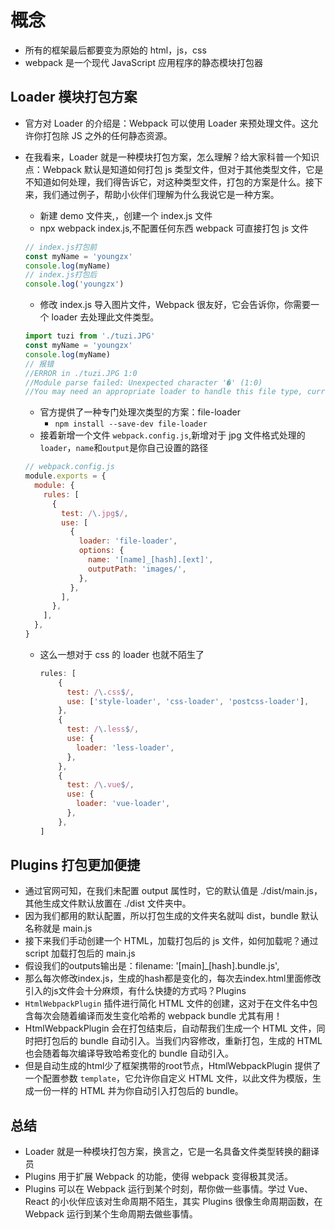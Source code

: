 # 概念

- 所有的框架最后都要变为原始的 html，js，css
- webpack 是一个现代 JavaScript 应用程序的静态模块打包器

## Loader 模块打包方案

- 官方对 Loader 的介绍是：Webpack 可以使用 Loader 来预处理文件。这允许你打包除 JS 之外的任何静态资源。

- 在我看来，Loader 就是一种模块打包方案，怎么理解？给大家科普一个知识点：Webpack 默认是知道如何打包 js 类型文件，但对于其他类型文件，它是不知道如何处理，我们得告诉它，对这种类型文件，打包的方案是什么。接下来，我们通过例子，帮助小伙伴们理解为什么我说它是一种方案。

  - 新建 demo 文件夹,，创建一个 index.js 文件
  - npx webpack index.js,不配置任何东西 webpack 可直接打包 js 文件

  ```js
  // index.js打包前
  const myName = 'youngzx'
  console.log(myName)
  // index.js打包后
  console.log('youngzx')
  ```

  - 修改 index.js 导入图片文件，Webpack 很友好，它会告诉你，你需要一个 loader 去处理此文件类型。

  ```js
  import tuzi from './tuzi.JPG'
  const myName = 'youngzx'
  console.log(myName)
  // 报错
  //ERROR in ./tuzi.JPG 1:0
  //Module parse failed: Unexpected character '�' (1:0)
  //You may need an appropriate loader to handle this file type, currently no loaders are configured to process this file. See https://webpack.js.org/concepts#loaders
  ```

  - 官方提供了一种专门处理次类型的方案：file-loader
    - `npm install --save-dev file-loader`
  - 接着新增一个文件 `webpack.config.js`,新增对于 jpg 文件格式处理的`loader`，`name`和`output`是你自己设置的路径

  ```js
  // webpack.config.js
  module.exports = {
    module: {
      rules: [
        {
          test: /\.jpg$/,
          use: [
            {
              loader: 'file-loader',
              options: {
                name: '[name]_[hash].[ext]',
                outputPath: 'images/',
              },
            },
          ],
        },
      ],
    },
  }
  ```

  - 这么一想对于 css 的 loader 也就不陌生了

    ```js
    rules: [
        {
          test: /\.css$/,
          use: ['style-loader', 'css-loader', 'postcss-loader'],
        },
        {
          test: /\.less$/,
          use: {
            loader: 'less-loader',
          },
        },
        {
          test: /\.vue$/,
          use: {
            loader: 'vue-loader',
          },
        },
    ]
    ```

## Plugins 打包更加便捷

- 通过官网可知，在我们未配置 output 属性时，它的默认值是 ./dist/main.js，其他生成文件默认放置在 ./dist 文件夹中。
- 因为我们都用的默认配置，所以打包生成的文件夹名就叫 dist，bundle 默认名称就是 main.js
- 接下来我们手动创建一个 HTML，加载打包后的 js 文件，如何加载呢？通过 script 加载打包后的 main.js
- 假设我们的outputs输出是：filename: '[main]_[hash].bundle.js',
- 那么每次修改index.js，生成的hash都是变化的，每次去index.html里面修改引入的js文件会十分麻烦，有什么快捷的方式吗？Plugins
- `HtmlWebpackPlugin` 插件进行简化 HTML 文件的创建，这对于在文件名中包含每次会随着编译而发生变化哈希的 webpack bundle 尤其有用！
- HtmlWebpackPlugin 会在打包结束后，自动帮我们生成一个 HTML 文件，同时把打包后的 bundle 自动引入。当我们内容修改，重新打包，生成的 HTML 也会随着每次编译导致哈希变化的 bundle 自动引入。
- 但是自动生成的html少了框架携带的root节点，HtmlWebpackPlugin 提供了一个配置参数 `template`，它允许你自定义 HTML 文件，以此文件为模版，生成一份一样的 HTML 并为你自动引入打包后的 bundle。

## 总结

- Loader 就是一种模块打包方案，换言之，它是一名具备文件类型转换的翻译员
- Plugins 用于扩展 Webpack 的功能，使得 webpack 变得极其灵活。
- Plugins 可以在 Webpack 运行到某个时刻，帮你做一些事情。学过 Vue、React 的小伙伴应该对生命周期不陌生，其实 Plugins 很像生命周期函数，在 Webpack 运行到某个生命周期去做些事情。
